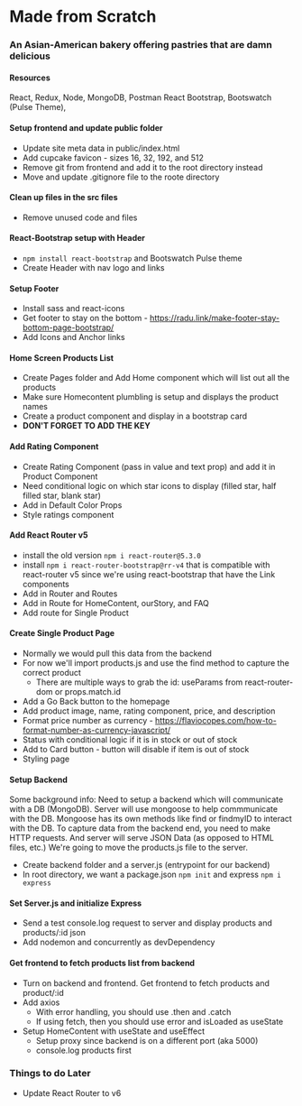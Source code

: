 # Made from Scratch

### An Asian-American bakery offering pastries that are damn delicious

#### Resources

React, Redux, Node, MongoDB, Postman
React Bootstrap, Bootswatch (Pulse Theme),

#### Setup frontend and update public folder

- Update site meta data in public/index.html
- Add cupcake favicon - sizes 16, 32, 192, and 512
- Remove git from frontend and add it to the root directory instead
- Move and update .gitignore file to the roote directory

#### Clean up files in the src files

- Remove unused code and files

#### React-Bootstrap setup with Header

- `npm install react-bootstrap` and Bootswatch Pulse theme
- Create Header with nav logo and links

#### Setup Footer

- Install sass and react-icons
- Get footer to stay on the bottom - https://radu.link/make-footer-stay-bottom-page-bootstrap/
- Add Icons and Anchor links

#### Home Screen Products List

- Create Pages folder and Add Home component which will list out all the products
- Make sure Homecontent plumbling is setup and displays the product names
- Create a product component and display in a bootstrap card
- **DON'T FORGET TO ADD THE KEY**

#### Add Rating Component

- Create Rating Component (pass in value and text prop) and add it in Product Component
- Need conditional logic on which star icons to display (filled star, half filled star, blank star)
- Add in Default Color Props
- Style ratings component

#### Add React Router v5

- install the old version `npm i react-router@5.3.0`
- install `npm i react-router-bootstrap@rr-v4` that is compatible with react-router v5 since we're using react-bootstrap that have the Link components
- Add in Router and Routes
- Add in Route for HomeContent, ourStory, and FAQ
- Add route for Single Product

#### Create Single Product Page

- Normally we would pull this data from the backend
- For now we'll import products.js and use the find method to capture the correct product
  - There are multiple ways to grab the id: useParams from react-router-dom or props.match.id
- Add a Go Back button to the homepage
- Add product image, name, rating component, price, and description
- Format price number as currency - https://flaviocopes.com/how-to-format-number-as-currency-javascript/
- Status with conditional logic if it is in stock or out of stock
- Add to Card button - button will disable if item is out of stock
- Styling page

#### Setup Backend

Some background info: Need to setup a backend which will communicate with a DB (MongoDB). Server will use mongoose to help commmunicate with the DB. Mongoose has its own methods like find or findmyID to interact with the DB. To capture data from the backend end, you need to make HTTP requests. And server will serve JSON Data (as opposed to HTML files, etc.) We're going to move the products.js file to the server.

- Create backend folder and a server.js (entrypoint for our backend)
- In root directory, we want a package.json `npm init` and express `npm i express`

#### Set Server.js and initialize Express

- Send a test console.log request to server and display products and products/:id json
- Add nodemon and concurrently as devDependency

#### Get frontend to fetch products list from backend

- Turn on backend and frontend. Get frontend to fetch products and product/:id
- Add axios
  - With error handling, you should use .then and .catch
  - If using fetch, then you should use error and isLoaded as useState
- Setup HomeContent with useState and useEffect
  - Setup proxy since backend is on a different port (aka 5000)
  - console.log products first

### Things to do Later

- Update React Router to v6
